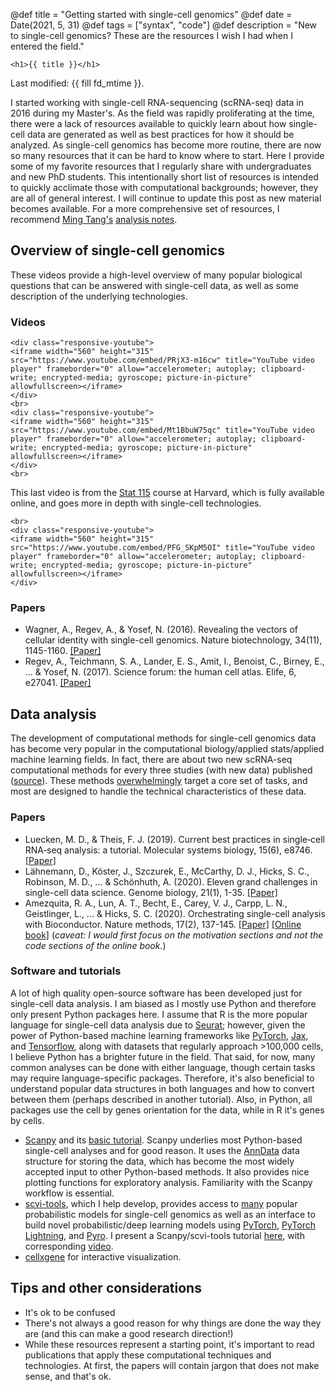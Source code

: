 @def title = "Getting started with single-cell genomics"
@def date = Date(2021, 5, 31)
@def tags = ["syntax", "code"]
@def description = "New to single-cell genomics? These are the resources I wish I had when I entered the field."

~~~
<h1>{{ title }}</h1>
~~~

Last modified: {{ fill fd_mtime }}.


I started working with single-cell RNA-sequencing (scRNA-seq) data in 2016 during my Master's. As the field was rapidly proliferating at the time, there were a lack of resources available to quickly learn about how single-cell data are generated as well as best practices for how it should be analyzed. As single-cell genomics has become more routine, there are now so many resources that it can be hard to know where to start. Here I provide some of my favorite resources that I regularly share with undergraduates and new PhD students. This intentionally short list of resources is intended to quickly acclimate those with computational backgrounds; however, they are all of general interest. I will continue to update this post as new material becomes available. For a more comprehensive set of resources, I recommend [Ming Tang's](https://twitter.com/tangming2005) [analysis notes](https://github.com/crazyhottommy/scRNAseq-analysis-notes).

## Overview of single-cell genomics
These videos provide a high-level overview of many popular biological questions that can be answered with single-cell data, as well as some description of the underlying technologies.

### Videos

~~~
<div class="responsive-youtube">
<iframe width="560" height="315" src="https://www.youtube.com/embed/PRjX3-m16cw" title="YouTube video player" frameborder="0" allow="accelerometer; autoplay; clipboard-write; encrypted-media; gyroscope; picture-in-picture" allowfullscreen></iframe>
</div>
<br>
<div class="responsive-youtube">
<iframe width="560" height="315" src="https://www.youtube.com/embed/Mt1BbuW75qc" title="YouTube video player" frameborder="0" allow="accelerometer; autoplay; clipboard-write; encrypted-media; gyroscope; picture-in-picture" allowfullscreen></iframe>
</div>
<br>
~~~
This last video is from the [Stat 115](https://canvas.harvard.edu/courses/39391) course at Harvard, which is fully available online, and goes more in depth with single-cell technologies.
~~~
<br>
<div class="responsive-youtube">
<iframe width="560" height="315" src="https://www.youtube.com/embed/PFG_SKpM5OI" title="YouTube video player" frameborder="0" allow="accelerometer; autoplay; clipboard-write; encrypted-media; gyroscope; picture-in-picture" allowfullscreen></iframe>
</div>
~~~

### Papers

- Wagner, A., Regev, A., & Yosef, N. (2016). Revealing the vectors of cellular identity with single-cell genomics. Nature biotechnology, 34(11), 1145-1160. [[Paper]](https://www.nature.com/articles/nbt.3711)
- Regev, A., Teichmann, S. A., Lander, E. S., Amit, I., Benoist, C., Birney, E., ... & Yosef, N. (2017). Science forum: the human cell atlas. Elife, 6, e27041. [[Paper]](https://elifesciences.org/articles/27041)

## Data analysis

The development of computational methods for single-cell genomics data has become very popular in the computational biology/applied stats/applied machine learning fields. In fact, there are about two new scRNA-seq computational methods for every three studies (with new data) published ([source](https://twitter.com/sinabooeshaghi/status/1357434610750136321?s=20)). These methods [overwhelmingly](https://www.scrna-tools.org/analysis) target a core set of tasks, and most are designed to handle the technical characteristics of these data.

### Papers

- Luecken, M. D., & Theis, F. J. (2019). Current best practices in single‐cell RNA‐seq analysis: a tutorial. Molecular systems biology, 15(6), e8746. [[Paper]](https://www.embopress.org/doi/full/10.15252/msb.20188746)
- Lähnemann, D., Köster, J., Szczurek, E., McCarthy, D. J., Hicks, S. C., Robinson, M. D., ... & Schönhuth, A. (2020). Eleven grand challenges in single-cell data science. Genome biology, 21(1), 1-35. [[Paper]](https://genomebiology.biomedcentral.com/articles/10.1186/s13059-020-1926-6)
- Amezquita, R. A., Lun, A. T., Becht, E., Carey, V. J., Carpp, L. N., Geistlinger, L., ... & Hicks, S. C. (2020). Orchestrating single-cell analysis with Bioconductor. Nature methods, 17(2), 137-145. [[Paper]](https://www.nature.com/articles/s41592-019-0654-x) [[Online book]](https://bioconductor.org/books/release/OSCA/) (*caveat: I would first focus on the motivation sections and not the code sections of the online book.*)

### Software and tutorials

A lot of high quality open-source software has been developed just for single-cell data analysis. I am biased as I mostly use Python and therefore only present Python packages here. I assume that R is the more popular language for single-cell data analysis due to [Seurat](https://satijalab.org/seurat/); however, given the power of Python-based machine learning frameworks like [PyTorch](https://pytorch.org/), [Jax](https://github.com/google/jax), and [Tensorflow](https://www.tensorflow.org/), along with datasets that regularly approach >100,000 cells, I believe Python has a brighter future in the field. That said, for now, many common analyses can be done with either language, though certain tasks may require language-specific packages. Therefore, it's also beneficial to understand popular data structures in both languages and how to convert between them (perhaps described in another tutorial). Also, in Python, all packages use the cell by genes orientation for the data, while in R it's genes by cells.

- [Scanpy](https://scanpy.readthedocs.io/en/stable/) and its [basic tutorial](https://scanpy-tutorials.readthedocs.io/en/latest/pbmc3k.html). Scanpy underlies most Python-based single-cell analyses and for good reason. It uses the [AnnData](https://anndata.readthedocs.io/en/latest/) data structure for storing the data, which has become the most widely accepted input to other Python-based methods. It also provides nice plotting functions for exploratory analysis. Familiarity with the Scanpy workflow is essential.
- [scvi-tools](https://scvi-tools.org/), which I help develop, provides access to [many](https://scvi-tools.org/get_started#single-cell-omics-data-analysis) popular probabilistic models for single-cell genomics as well as an interface to build novel probabilistic/deep learning models using [PyTorch](https://pytorch.org/), [PyTorch Lightning](https://www.pytorchlightning.ai/), and [Pyro](https://pyro.ai/). I present a Scanpy/scvi-tools tutorial [here](https://ccbskillssem.github.io/pages/scanpy_scvi_tools/), with corresponding [video](https://youtu.be/EKTg9NV5hEA).
- [cellxgene](https://chanzuckerberg.github.io/cellxgene/) for interactive visualization.

## Tips and other considerations

- It's ok to be confused
- There's not always a good reason for why things are done the way they are (and this can make a good research direction!)
- While these resources represent a starting point, it's important to read publications that apply these computational techniques and technologies. At first, the papers will contain jargon that does not make sense, and that's ok.
